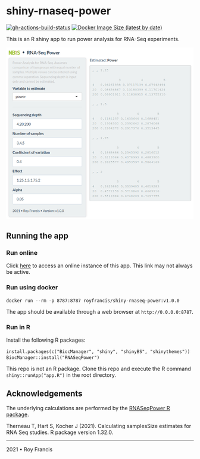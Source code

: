 # shiny-rnaseq-power

[![gh-actions-build-status](https://github.com/royfrancis/shiny-rnaseq-power/workflows/build/badge.svg)](https://github.com/royfrancis/shiny-rnaseq-power/actions?workflow=build) [![Docker Image Size (latest by date)](https://img.shields.io/docker/image-size/royfrancis/shiny-rnaseq-power?label=dockerhub)](https://hub.docker.com/repository/docker/royfrancis/shiny-rnaseq-power)

This is an R shiny app to run power analysis for RNA-Seq experiments.

![](preview.png)

## Running the app

### Run online

Click [here](https://roymf.shinyapps.io/rnaseq-power/) to access an online instance of this app. This link may not always be active.

### Run using docker

```
docker run --rm -p 8787:8787 royfrancis/shiny-rnaseq-power:v1.0.0
```

The app should be available through a web browser at `http://0.0.0.0:8787`.

### Run in R

Install the following R packages:

```
install.packages(c("BiocManager", "shiny", "shinyBS", "shinythemes"))
BiocManager::install("RNASeqPower")
```

This repo is not an R package. Clone this repo and execute the R command `shiny::runApp("app.R")` in the root directory.

## Acknowledgements

The underlying calculations are performed by the [RNASeqPower R package](https://bioconductor.org/packages/release/bioc/html/RNASeqPower.html).

Therneau T, Hart S, Kocher J (2021). Calculating samplesSize estimates for RNA Seq studies. R package version 1.32.0. 

***

2021 • Roy Francis
